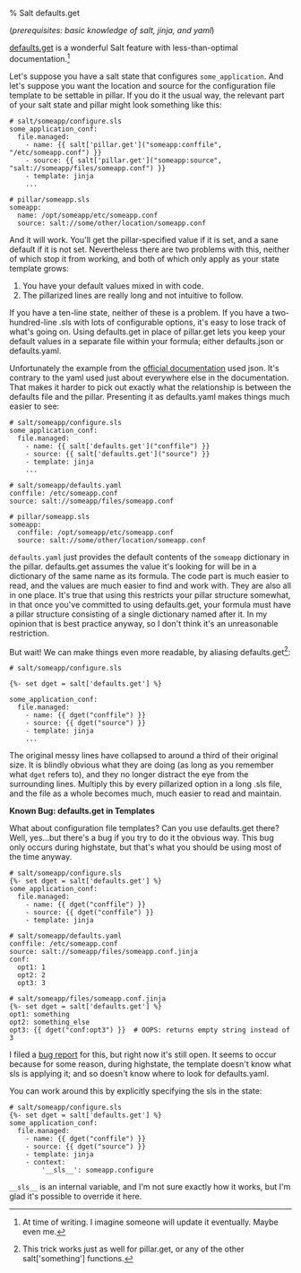 % Salt defaults.get

(*prerequisites: basic knowledge of salt, jinja, and yaml*)

[defaults.get][dget] is a wonderful Salt feature with less-than-optimal documentation.[^1]

Let's suppose you have a salt state that configures `some_application`. And let's suppose you want the location and source for the configuration file template to be settable in pillar. If you do it the usual way, the relevant part of your salt state and pillar might look something like this:

```salt
# salt/someapp/configure.sls
some_application_conf:
  file.managed:
    - name: {{ salt['pillar.get']("someapp:conffile", "/etc/someapp.conf") }}
    - source: {{ salt['pillar.get']("someapp:source", "salt://someapp/files/someapp.conf") }}
    - template: jinja
    ...

# pillar/someapp.sls
someapp:
  name: /opt/someapp/etc/someapp.conf
  source: salt://some/other/location/someapp.conf
```

And it will work. You'll get the pillar-specified value if it is set, and a sane default if it is not set. Nevertheless there are two problems with this, neither of which stop it from working, and both of which only apply as your state template grows:

1. You have your default values mixed in with code.
2. The pillarized lines are really long and not intuitive to follow.

If you have a ten-line state, neither of these is a problem. If you have a two-hundred-line .sls with lots of configurable options, it's easy to lose track of what's going on. Using defaults.get in place of pillar.get lets you keep your default values in a separate file within your formula; either defaults.json or defaults.yaml. 

Unfortunately the example from the [official documentation][dget] used json. It's contrary to the yaml used just about everywhere else in the documentation. That makes it harder to pick out exactly what the relationship is between the defaults file and the pillar. Presenting it as defaults.yaml makes things much easier to see:

```salt
# salt/someapp/configure.sls
some_application_conf:
  file.managed:
    - name: {{ salt['defaults.get']("conffile") }}
    - source: {{ salt['defaults.get']("source") }}
    - template: jinja
    ...

# salt/someapp/defaults.yaml
conffile: /etc/someapp.conf
source: salt://someapp/files/someapp.conf

# pillar/someapp.sls
someapp:
  conffile: /opt/someapp/etc/someapp.conf
  source: salt://some/other/location/someapp.conf
```

`defaults.yaml` just provides the default contents of the `someapp` dictionary in the pillar. defaults.get assumes the value it's looking for will be in a dictionary of the same name as its formula. The code part is much easier to read, and the values are much easier to find and work with. They are also all in one place. It's true that using this restricts your pillar structure somewhat, in that once you've committed to using defaults.get, your formula must have a pillar structure consisting of a single dictionary named after it. In my opinion that is best practice anyway, so I don't think it's an unreasonable restriction.

But wait! We can make things even more readable, by aliasing defaults.get[^2]:

```salt
# salt/someapp/configure.sls

{%- set dget = salt['defaults.get'] %}

some_application_conf:
  file.managed:
    - name: {{ dget("conffile") }}
    - source: {{ dget("source") }}
    - template: jinja
    ...
```

The original messy lines have collapsed to around a third of their original size. It is blindly obvious what they are doing (as long as you remember what `dget` refers to), and they no longer distract the eye from the surrounding lines. Multiply this by every pillarized option in a long .sls file, and the file as a whole becomes much, much easier to read and maintain.

**Known Bug: defaults.get in Templates**

What about configuration file templates? Can you use defaults.get there? Well, yes...but there's a bug if you try to do it the obvious way. This bug only occurs during highstate, but that's what you should be using most of the time anyway.

```salt
# salt/someapp/configure.sls
{%- set dget = salt['defaults.get'] %}
some_application_conf:
  file.managed:
    - name: {{ dget("conffile") }}
    - source: {{ dget("conffile") }}
    - template: jinja

# salt/someapp/defaults.yaml
conffile: /etc/someapp.conf
source: salt://someapp/files/someapp.conf.jinja
conf:
  opt1: 1
  opt2: 2
  opt3: 3

# salt/someapp/files/someapp.conf.jinja
{%- set dget = salt['defaults.get'] %}
opt1: something
opt2: something_else
opt3: {{ dget("conf:opt3") }}  # OOPS: returns empty string instead of 3
```

I filed a [bug report](https://github.com/saltstack/salt/issues/19856) for this, but right now it's still open. It seems to occur because for some reason, during highstate, the template doesn't know what sls is applying it; and so doesn't know where to look for defaults.yaml.

You can work around this by explicitly specifying the sls in the state:

```salt
# salt/someapp/configure.sls
{%- set dget = salt['defaults.get'] %}
some_application_conf:
  file.managed:
    - name: {{ dget("conffile") }}
    - source: {{ dget("source") }}
    - template: jinja
    - context:
        '__sls__': someapp.configure
```

`__sls__` is an internal variable, and I'm not sure exactly how it works, but I'm glad it's possible to override it here.

[^1]: At time of writing. I imagine someone will update it eventually. Maybe even me.

[^2]: This trick works just as well for pillar.get, or any of the other salt['something'] functions.

[dget]: http://docs.saltstack.com/en/latest/ref/modules/all/salt.modules.defaults.html#salt.modules.defaults.get
